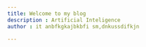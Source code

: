 ```yaml
---
title: Welcome to my blog
description : Artificial Inteligence 
author : it anbfkgkajbkbfi sm,dnkussdifkjn

---
```


